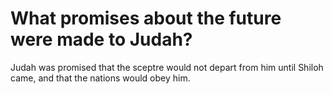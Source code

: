 # What promises about the future were made to Judah?

Judah was promised that the sceptre would not depart from him until Shiloh came, and that the nations would obey him.
